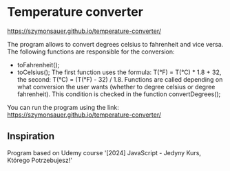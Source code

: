 # Temperature converter
https://szymonsauer.github.io/temperature-converter/

The program allows to convert degrees celsius to fahrenheit and vice versa. 
The following functions are responsible for the conversion:
- toFahrenheit();
- toCelsius();
The first function uses the formula: T(°F) = T(°C) * 1.8 + 32, the second: T(°C) = (T(°F) - 32) / 1.8.
Functions are called depending on what conversion the user wants (whether to degree celsius or degree fahrenheit). This condition is checked in the function convertDegrees();

You can run the program using the link: https://szymonsauer.github.io/temperature-converter/

## Inspiration
Program based on Udemy course '[2024] JavaScript - Jedyny Kurs, Którego Potrzebujesz!'
